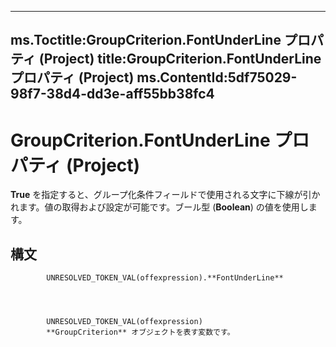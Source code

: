 

---
ms.Toctitle:GroupCriterion.FontUnderLine プロパティ (Project)
title:GroupCriterion.FontUnderLine プロパティ (Project)
ms.ContentId:5df75029-98f7-38d4-dd3e-aff55bb38fc4
---
# GroupCriterion.FontUnderLine プロパティ (Project)




**True** を指定すると、グループ化条件フィールドで使用される文字に下線が引かれます。値の取得および設定が可能です。ブール型 (**Boolean**) の値を使用します。

## 構文

            UNRESOLVED_TOKEN_VAL(offexpression).**FontUnderLine**




            UNRESOLVED_TOKEN_VAL(offexpression)
            **GroupCriterion** オブジェクトを表す変数です。




